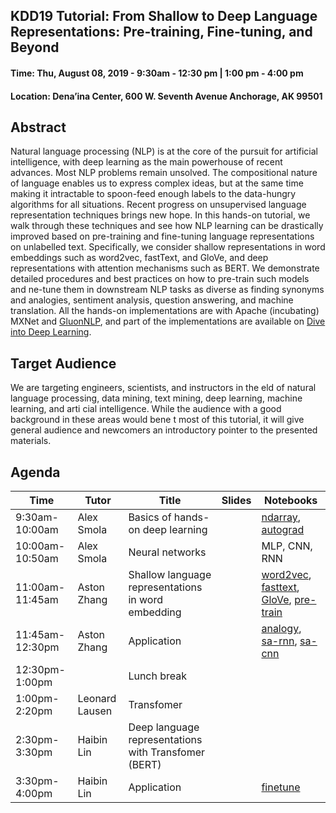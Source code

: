 ## KDD19 Tutorial: From Shallow to Deep Language Representations: Pre-training, Fine-tuning, and Beyond

<h4>Time: Thu, August 08, 2019 - 9:30am - 12:30 pm | 1:00 pm - 4:00 pm</h4>
<h4>Location: Dena’ina Center, 600 W. Seventh Avenue Anchorage, AK 99501</h4>

Abstract
--------
Natural language processing (NLP) is at the core of the pursuit for artificial intelligence, with deep learning as the main powerhouse of recent advances. Most NLP problems remain unsolved. The compositional nature of language enables us to express complex ideas, but at the same time making it intractable to spoon-feed enough labels to the data-hungry algorithms for all situations. Recent progress on unsupervised language representation techniques brings new hope. In this hands-on tutorial, we walk through these techniques and see how NLP learning can be drastically improved based on pre-training and fine-tuning language representations on unlabelled text. Specifically, we consider shallow representations in word embeddings such as word2vec, fastText, and GloVe, and deep representations with attention mechanisms such as BERT. We demonstrate detailed procedures and best practices on how to pre-train such models and  ne-tune them in downstream NLP tasks as diverse as finding synonyms and analogies, sentiment analysis, question answering, and machine translation. All the hands-on implementations are with Apache (incubating) MXNet and [GluonNLP](http://gluon-nlp.mxnet.io/), and part of the implementations are available on [Dive into Deep Learning](www.d2l.ai).


Target Audience
--------
We are targeting engineers, scientists, and instructors in the  eld of natural language processing, data mining, text mining, deep learning, machine learning, and arti cial intelligence. While the audience with a good background in these areas would bene t most of this tutorial, it will give general audience and newcomers an introductory pointer to the presented materials.


Agenda
------

| Time        | Tutor        | Title                                                                  | Slides    | Notebooks  |
|-------------|-------------|------------------------------------------------------------------------|-----------|------------|
| 9:30am-10:00am | Alex Smola | Basics of hands-on deep learning                                             |  | [ndarray](https://github.com/astonzhang/KDD19-tutorial/blob/master/01_basics/ndarray.ipynb), [autograd](https://github.com/astonzhang/KDD19-tutorial/blob/master/01_basics/autograd.ipynb) |
| 10:00am-10:50am | Alex Smola | Neural networks                                    |  |  MLP, CNN, RNN |
| 11:00am-11:45am | Aston Zhang  | Shallow language representations in word embedding                           |           | [word2vec](https://github.com/astonzhang/KDD19-tutorial/blob/master/02_word_embedding/word2vec.ipynb), [fasttext](https://github.com/astonzhang/KDD19-tutorial/blob/master/02_word_embedding/fasttext.ipynb), [GloVe](https://github.com/astonzhang/KDD19-tutorial/blob/master/02_word_embedding/glove.ipynb), [pre-train](https://github.com/astonzhang/KDD19-tutorial/blob/master/02_word_embedding/word2vec-gluon.ipynb) |
| 11:45am-12:30pm | Aston Zhang   | Application                                       | | [analogy](https://github.com/astonzhang/KDD19-tutorial/blob/master/03_finetuning_word_embedding/similarity-analogy.ipynb), [sa-rnn](https://github.com/astonzhang/KDD19-tutorial/blob/master/03_finetuning_word_embedding/sentiment-analysis-rnn.ipynb), [sa-cnn](https://github.com/astonzhang/KDD19-tutorial/blob/master/03_finetuning_word_embedding/sentiment-analysis-cnn.ipynb)|
| 12:30pm-1:00pm |    | Lunch break                                                         | |  |
| 1:00pm-2:20pm | Leonard Lausen   | Transfomer                                                         | |  |
| 2:30pm-3:30pm | Haibin Lin   | Deep language representations with Transfomer (BERT)                                 |  |   |
| 3:30pm-4:00pm | Haibin Lin   | Application                                                 |           | [finetune](https://github.com/astonzhang/KDD19-tutorial/blob/master/06_bert/bert.ipynb) |
